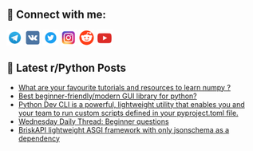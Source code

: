 ## 🔎 Connect with me:
[<img src="https://github.com/bullbesh/bullbesh/blob/main/images/Telegram.png" width="32" height="32" />](https://t.me/bullbesh)
[<img src="https://github.com/bullbesh/bullbesh/blob/main/images/VK.png" width="32" height="32" />](https://vk.com/bullbesh)
[<img src="https://github.com/bullbesh/bullbesh/blob/main/images/Twitter.png" width="32" height="32" />](https://twitter.com/bullbesh1)
[<img src="https://github.com/bullbesh/bullbesh/blob/main/images/Instagram.png" width="32" height="32" />](https://www.instagram.com/bullbesh)
[<img src="https://github.com/bullbesh/bullbesh/blob/main/images/Reddit.png" width="32" height="32" />](https://www.reddit.com/user/bullbesh)
[<img src="https://github.com/bullbesh/bullbesh/blob/main/images/YouTube.png" width="32" height="32" />](https://www.youtube.com/channel/UCtfjRs6uzgq5mfm8S06WTcg)

## 📕 Latest r/Python Posts
<!-- BLOG-POST-LIST:START -->
- [What are your favourite tutorials and resources to learn numpy ?](https://www.reddit.com/r/Python/comments/16zagp5/what_are_your_favourite_tutorials_and_resources/)
- [Best beginner-friendly/modern GUI library for python?](https://www.reddit.com/r/Python/comments/16za40l/best_beginnerfriendlymodern_gui_library_for_python/)
- [Python Dev CLI is a powerful, lightweight utility that enables you and your team to run custom scripts defined in your pyproject.toml file.](https://www.reddit.com/r/Python/comments/16z8356/python_dev_cli_is_a_powerful_lightweight_utility/)
- [Wednesday Daily Thread: Beginner questions](https://www.reddit.com/r/Python/comments/16z7wt5/wednesday_daily_thread_beginner_questions/)
- [BriskAPI lightweight ASGI framework with only jsonschema as a dependency](https://www.reddit.com/r/Python/comments/16z78fy/briskapi_lightweight_asgi_framework_with_only/)
<!-- BLOG-POST-LIST:END -->
